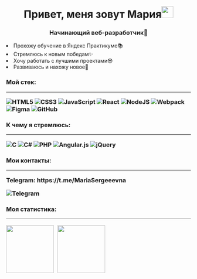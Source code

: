 <h1 align="center">Привет, меня зовут Мария<img src="https://github.com/blackcater/blackcater/raw/main/images/Hi.gif" height="32"/></h1>
<h3 align="center">Начинающий веб-разработчик💞️</h2>

<li>Прохожу обучение в Яндекс Практикуме📚</li>
<li>Стремлюсь к новым победам✨</li>
<li>Хочу работать с лучшими проектами😎</li>
<li>Развиваюсь и нахожу новое🧠</li>

<h3>Мой стек:</h>

---

![HTML5](https://img.shields.io/badge/html5-%23E34F26.svg?style=for-the-badge&logo=html5&logoColor=white)
![CSS3](https://img.shields.io/badge/css3-%231572B6.svg?style=for-the-badge&logo=css3&logoColor=white)
![JavaScript](https://img.shields.io/badge/javascript-%23323330.svg?style=for-the-badge&logo=javascript&logoColor=%23F7DF1E)
![React](https://img.shields.io/badge/react-%2320232a.svg?style=for-the-badge&logo=react&logoColor=%2361DAFB)
![NodeJS](https://img.shields.io/badge/node.js-6DA55F?style=for-the-badge&logo=node.js&logoColor=white)
![Webpack](https://img.shields.io/badge/webpack-%238DD6F9.svg?style=for-the-badge&logo=webpack&logoColor=black)
![Figma](https://img.shields.io/badge/figma-%23F24E1E.svg?style=for-the-badge&logo=figma&logoColor=white)
![GitHub](https://img.shields.io/badge/github-%23121011.svg?style=for-the-badge&logo=github&logoColor=white)

<h3>К чему я стремлюсь:</h>

---

![C](https://img.shields.io/badge/c-%2300599C.svg?style=for-the-badge&logo=c&logoColor=white)
![C#](https://img.shields.io/badge/c%23-%23239120.svg?style=for-the-badge&logo=c-sharp&logoColor=white)
![PHP](https://img.shields.io/badge/php-%23777BB4.svg?style=for-the-badge&logo=php&logoColor=white)
![Angular.js](https://img.shields.io/badge/angular.js-%23E23237.svg?style=for-the-badge&logo=angularjs&logoColor=white)
![jQuery](https://img.shields.io/badge/jquery-%230769AD.svg?style=for-the-badge&logo=jquery&logoColor=white)

<h3>Мои контакты:</h>

---
<p>Telegram: https://t.me/MariaSergeeevna</p>

![Telegram](https://img.shields.io/badge/Telegram-2CA5E0?style=for-the-badge&logo=telegram&logoColor=white)

<h3>Моя статистика:</h>

---

<div>
<a href="https://github-readme-stats.vercel.app/api?username=Maru-Aruko&hide=contribs&show_icons=true&theme=dark">
  <img  align="left" height="130" style="margin-right: 10px" src="https://github-readme-stats.vercel.app/api?username=Maru-Aruko&hide=contribs&show_icons=true&theme=dark" />
</a>
<a href="https://github-readme-stats.vercel.app/api/top-langs/?username=a1rudy&layout=compact&theme=dark">
  <img align="left" height="130" src="https://github-readme-stats.vercel.app/api/top-langs/?username=a1rudy&layout=compact&theme=dark" />
</a>
</div>

<!---
Maru-Aruko/Maru-Aruko is a ✨ special ✨ repository because its `README.md` (this file) appears on your GitHub profile.
You can click the Preview link to take a look at your changes.
--->
